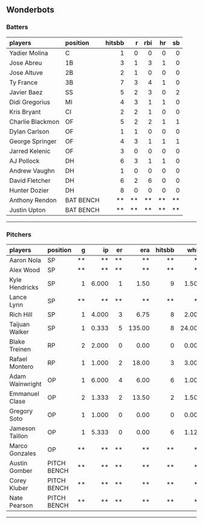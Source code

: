 ## Wonderbots

### Batters

 
|players          |position  | hitsbb|  r| rbi| hr| sb| 
|:----------------|:---------|------:|--:|---:|--:|--:| 
|Yadier Molina    |C         |      1|  0|   0|  0|  0| 
|Jose Abreu       |1B        |      3|  1|   3|  1|  0| 
|Jose Altuve      |2B        |      2|  1|   0|  0|  0| 
|Ty France        |3B        |      7|  3|   4|  1|  0| 
|Javier Baez      |SS        |      5|  2|   3|  0|  2| 
|Didi Gregorius   |MI        |      4|  3|   1|  1|  0| 
|Kris Bryant      |CI        |      2|  2|   1|  0|  0| 
|Charlie Blackmon |OF        |      5|  2|   2|  1|  1| 
|Dylan Carlson    |OF        |      1|  1|   0|  0|  0| 
|George Springer  |OF        |      4|  3|   1|  1|  1| 
|Jarred Kelenic   |OF        |      3|  0|   0|  0|  0| 
|AJ Pollock       |DH        |      6|  3|   1|  1|  0| 
|Andrew Vaughn    |DH        |      1|  0|   0|  0|  0| 
|David Fletcher   |DH        |      6|  2|   6|  0|  0| 
|Hunter Dozier    |DH        |      8|  0|   0|  0|  0| 
|Anthony Rendon   |BAT BENCH |     **| **|  **| **| **| 
|Justin Upton     |BAT BENCH |     **| **|  **| **| **| 

* * *

### Pitchers

 
|players         |position    |  g|    ip| er|    era| hitsbb|   whip| so|  w| sv| 
|:---------------|:-----------|--:|-----:|--:|------:|------:|------:|--:|--:|--:| 
|Aaron Nola      |SP          | **|    **| **|     **|     **|     **| **| **| **| 
|Alex Wood       |SP          | **|    **| **|     **|     **|     **| **| **| **| 
|Kyle Hendricks  |SP          |  1| 6.000|  1|   1.50|      9|  1.500|  4|  1|  0| 
|Lance Lynn      |SP          | **|    **| **|     **|     **|     **| **| **| **| 
|Rich Hill       |SP          |  1| 4.000|  3|   6.75|      8|  2.000|  4|  0|  0| 
|Taijuan Walker  |SP          |  1| 0.333|  5| 135.00|      8| 24.000|  0|  0|  0| 
|Blake Treinen   |RP          |  2| 2.000|  0|   0.00|      0|  0.000|  2|  0|  0| 
|Rafael Montero  |RP          |  1| 1.000|  2|  18.00|      3|  3.000|  2|  0|  0| 
|Adam Wainwright |OP          |  1| 6.000|  4|   6.00|      6|  1.000|  7|  0|  0| 
|Emmanuel Clase  |OP          |  2| 1.333|  2|  13.50|      2|  1.500|  2|  0|  0| 
|Gregory Soto    |OP          |  1| 1.000|  0|   0.00|      0|  0.000|  0|  0|  1| 
|Jameson Taillon |OP          |  1| 5.333|  0|   0.00|      6|  1.125|  3|  1|  0| 
|Marco Gonzales  |OP          | **|    **| **|     **|     **|     **| **| **| **| 
|Austin Gomber   |PITCH BENCH | **|    **| **|     **|     **|     **| **| **| **| 
|Corey Kluber    |PITCH BENCH | **|    **| **|     **|     **|     **| **| **| **| 
|Nate Pearson    |PITCH BENCH | **|    **| **|     **|     **|     **| **| **| **| 


* * *



